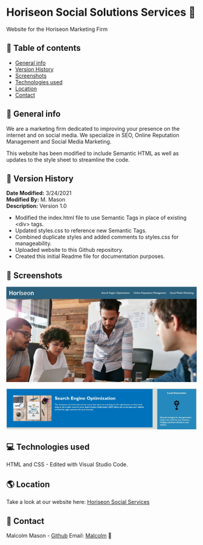 # Horiseon Social Solutions Services 💬

Website for the Horiseon Marketing Firm

## 📑 Table of contents

- [General info](#General-info)
- [Version History](#version-history)
- [Screenshots](#screenshots)
- [Technologies used](#technologies-used)
- [Location](#location)
- [Contact](#contact)

## 📰 General info

We are a marketing firm dedicated to improving your presence on the internet and on
social media. We specialize in SEO, Online Reputation Management and Social Media
Marketing.

This website has been modified to include Semantic HTML as well as updates to the style sheet to streamline the code.

## 📓 Version History

**Date Modified:** 3/24/2021  
**Modified By:** M. Mason  
**Description:** Version 1.0

- Modified the index.html file to use Semantic Tags in place of existing &lt;div&gt; tags.
- Updated styles.css to reference new Semantic Tags.
- Combined duplicate styles and added comments to styles.css for manageability.
- Uploaded website to this Github repository.
- Created this initial Readme file for documentation purposes.

## 📸 Screenshots

![Homepage Screenshot](/assets/images/home-page-screen.JPG)

![Services Offered](/assets/images/services-offered.JPG)

## 💻 Technologies used

HTML and CSS - Edited with Visual Studio Code.

## 🌎 Location

Take a look at our website here: [Horiseon Social Services](https://malmason.github.io/horiseon-marketing/)

## 📱 Contact

Malcolm Mason - [Github](https://github.com/malmason) Email: [Malcolm](mailto:malmason66@gmail.com) 📧
